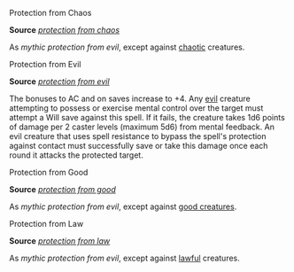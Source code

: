 Protection from Chaos

**Source** [_protection from chaos_](spells/protectionFromChaos.md#_protection-from-chaos)

As _mythic protection from evil_, except against [chaotic](monsters/creatureTypes.md#_chaotic-subtype) creatures.

Protection from Evil

**Source** [_protection from evil_](spells/protectionFromEvil.md#_protection-from-evil)

The bonuses to AC and on saves increase to +4. Any [evil](monsters/creatureTypes.md#_evil-subtype) creature attempting to possess or exercise mental control over the target must attempt a Will save against this spell. If it fails, the creature takes 1d6 points of damage per 2 caster levels (maximum 5d6) from mental feedback. An evil creature that uses spell resistance to bypass the spell's protection against contact must successfully save or take this damage once each round it attacks the protected target.

Protection from Good

**Source** [_protection from good_](spells/protectionFromGood.md#_protection-from-good)

As _mythic protection from evil_, except against [good creatures](monsters/creatureTypes.md#_good-subtype).

Protection from Law

**Source** [_protection from law_](spells/protectionFromLaw.md#_protection-from-law)

As _mythic protection from evil_, except against [lawful](monsters/creatureTypes.md#_lawful-subtype) creatures.

